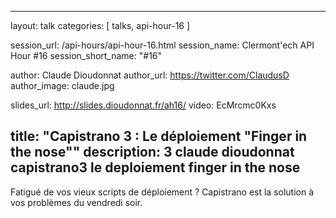 ---
layout: talk
categories: [ talks, api-hour-16 ]

session_url: /api-hours/api-hour-16.html
session_name: Clermont'ech API Hour &#35;16
session_short_name: "&#35;16"

author: Claude Dioudonnat
author_url: https://twitter.com/ClaudusD
author_image: claude.jpg

slides_url: http://slides.dioudonnat.fr/ah16/
video: EcMrcmc0Kxs

title: "Capistrano 3 : Le déploiement \"Finger in the nose\""
description: 3 claude dioudonnat capistrano3 le deploiement finger in the nose
------

Fatigué de vos vieux scripts de déploiement ? Capistrano est la solution à vos
problèmes du vendredi soir.
